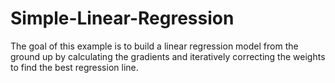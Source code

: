 # Simple-Linear-Regression

The goal of this example is to build a linear regression model from the ground up by calculating the gradients and iteratively correcting the weights to find the best regression line.  
